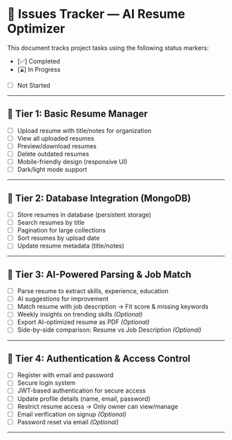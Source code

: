 # 📌 Issues Tracker — AI Resume Optimizer  

This document tracks project tasks using the following status markers:  

- [✅] Completed  
- [⌛] In Progress  
- [ ] Not Started  

---

## 🧩 Tier 1: Basic Resume Manager  

- [ ] Upload resume with title/notes for organization  
- [ ] View all uploaded resumes  
- [ ] Preview/download resumes  
- [ ] Delete outdated resumes  
- [ ] Mobile-friendly design (responsive UI)  
- [ ] Dark/light mode support  

---

## 🧩 Tier 2: Database Integration (MongoDB)  

- [ ] Store resumes in database (persistent storage)  
- [ ] Search resumes by title  
- [ ] Pagination for large collections  
- [ ] Sort resumes by upload date  
- [ ] Update resume metadata (title/notes)  

---

## 🧩 Tier 3: AI-Powered Parsing & Job Match  

- [ ] Parse resume to extract skills, experience, education  
- [ ] AI suggestions for improvement  
- [ ] Match resume with job description → Fit score & missing keywords  
- [ ] Weekly insights on trending skills *(Optional)*  
- [ ] Export AI-optimized resume as PDF *(Optional)*  
- [ ] Side-by-side comparison: Resume vs Job Description *(Optional)* 

---

## 🧩 Tier 4: Authentication & Access Control  

- [ ] Register with email and password  
- [ ] Secure login system  
- [ ] JWT-based authentication for secure access  
- [ ] Update profile details (name, email, password)  
- [ ] Restrict resume access → Only owner can view/manage  
- [ ] Email verification on signup *(Optional)*  
- [ ] Password reset via email *(Optional)*  

---
